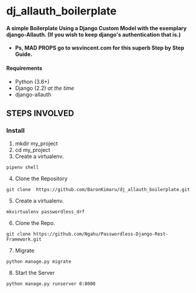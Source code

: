# dj_allauth_boilerplate
#### A simple Boilerplate Using a Django Custom Model with the exemplary django-Allauth. (If you wish to keep django's authentication that is.)
* **Ps, MAD PROPS go to wsvincent.com for this superb Step by Step Guide.**

#### Requirements
* Python (3.6+)
* Django (2.2) *at the time*
* django-allauth


## STEPS INVOLVED
### Install
1. mkdir my_project
2. cd my_project
3. Create a virtualenv. 
```
pipenv shell
```
4. Clone the Repository
```
git clone  https://github.com/BaronKimaru/dj_allauth_boilerplate.git
```
5. Create a virtualenv. 
```
mkvirtualenv passwordless_drf
```
6. Clone the Repo.
```
git clone https://github.com/Ngahu/Passwordless-Django-Rest-Framework.git
```
7. Migrate 
```
python manage.py migrate
```
8. Start the Server
```
python manage.py runserver 0:8000
```

